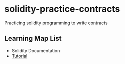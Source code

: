 # solidity-practice-contracts
Practicing solidity programming to write contracts

<h2>Learning Map List</h2>
<ul>
<li>Solidity Documentation</li>
  <li><a href="https://www.youtube.com/watch?v=eoQJ6nFZOcs">Tutorial</a></li>
</ul>
